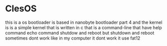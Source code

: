 # ClesOS
this is a os bootloader is based in nanobyte bootloader part 4 and the kernel is is a simple kernel that is written in c that is a command-line that have help command echo command shutdow and reboot but shutdown and reboot sometimes dont work like in  my computer it dont work it use fat12
